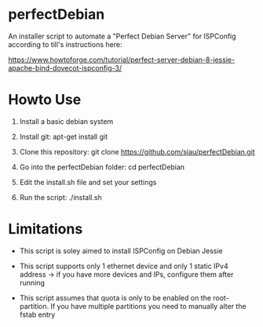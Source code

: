 perfectDebian
=============

An installer script to automate a "Perfect Debian Server" for ISPConfig according to till's instructions here:

https://www.howtoforge.com/tutorial/perfect-server-debian-8-jessie-apache-bind-dovecot-ispconfig-3/



Howto Use
=============

1. Install a basic debian system

2. Install git: apt-get install git

3. Clone this repository: git clone https://github.com/sjau/perfectDebian.git

4. Go into the perfectDebian folder: cd perfectDebian

5. Edit the install.sh file and set your settings

6. Run the script: ./install.sh



Limitations
=============

- This script is soley aimed to install ISPConfig on Debian Jessie

- This script supports only 1 ethernet device and only 1 static IPv4 address -> if you have more devices and IPs, configure them after running

- This script assumes that quota is only to be enabled on the root-partition. If you have multiple partitions you need to manually alter the fstab entry
